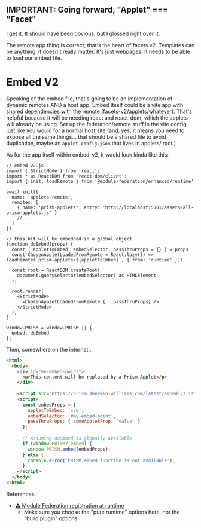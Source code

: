 ## IMPORTANT: Going forward, "Applet" === "Facet"

I get it. It should have been obvious, but I glossed right over it.

The remote app thing is correct; that's the heart of facets v2.
Templates can be anything, it doesn't really matter. It's just webpages. It needs to be able to load our embed file.

# Embed V2 #
Speaking of the embed file, that's going to be an implementation of dynamic remotes AND a host app.
Embed itself could be a vite app with shared dependencies with the remote (facets-v2/applets/whatever). That's helpful because it will be needing react and react-dom, which the applets will already be using. Set up the federation/remote stuff in the vite config just like you would for a normal host site (and, yes, it means you need to expose all the same things... that should be a shared file to avoid duplication, maybe an `applet-config.json` that lives in applets/ root )

As for the app itself within embed-v2, it would look kinda like this:

```tsx
// embed-v2.js
import { StrictMode } from 'react';
import * as ReactDOM from 'react-dom/client';
import { init, loadRemote } from '@module-federation/enhanced/runtime'

await init({
  name: 'applets-remote',
  remotes: [
    { name: 'prism-applets', entry: 'http://localhost:5001/assets/all-prism-applets.js' }
    // ...
  ]
})

// this bit will be embedded in a global object
function doEmbed(props) {
  const { appletToEmbed, embedSelector, passThruProps = {} } = props
  const ChosenAppletLoadedFromRemote = React.lazy(() => loadRemote(`prism-applets/${appletToEmbed}`, { from: 'runtime' }))

  const root = ReactDOM.createRoot(
    document.querySelector(embedSelector) as HTMLElement
  );

  root.render(
    <StrictMode>
      <ChosenAppletLoadedFromRemote {...passThruProps} />
    </StrictMode>
  );
}

window.PRISM = window.PRISM || {
  embed: doEmbed
};
```

Then, somewhere on the internet...
```html
<html>
  <body>
    <div id="my-embed-point">
      <p>This content will be replaced by a Prism Applet</p>
    </div>
    
    <script src="https://prism.sherwin-williams.com/latest/embed-v2.js"></script>
    <script>
      const embedProps = {
        appletToEmbed: 'cvw',
        embedSelector: '#my-embed-point',
        passThruProps: { someAppletProp: 'value' }
      };
    
      // Assuming doEmbed is globally available
      if (window.PRISM?.embed) {
        window.PRISM.embed(embedProps);
      } else {
        console.error('PRISM.embed function is not available');
      }
    </script>
  </body>
</html>
```


References:
- [⚠️ Module Federation registration at runtime](https://module-federation.io/guide/basic/runtime/runtime#module-registration)
  - Make sure you choose the "pure runtime" options here, not the "build plugin" options

